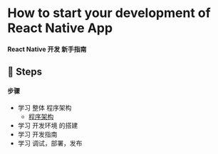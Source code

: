 #  How to start your development of React Native App
#### React Native 开发 新手指南

## 👋 Steps
#### 步骤
- 学习 整体 程序架构
  - [程序架构](../README.md)
- 学习 开发环境 的搭建
- 学习 开发指南
- 学习 调试，部署，发布

